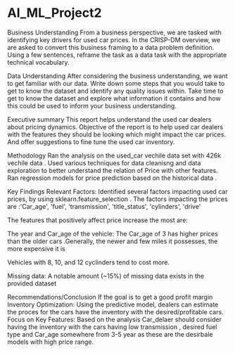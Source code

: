 # AI_ML_Project2

Business Understanding
From a business perspective, we are tasked with identifying key drivers for used car prices. In the CRISP-DM overview, we are asked to convert this business framing to a data problem definition. Using a few sentences, reframe the task as a data task with the appropriate technical vocabulary.

Data Understanding
After considering the business understanding, we want to get familiar with our data. Write down some steps that you would take to get to know the dataset and identify any quality issues within. Take time to get to know the dataset and explore what information it contains and how this could be used to inform your business understanding.


Executive summary
This report helps understand the used car dealers about pricing dynamics. Objective of the report is to help used car dealers with the features they should be looking which might impact the car prices. And offer suggestions to fine tune the used car inventory.

Methodology
Ran the analysis on the used_car vechile data set with 426k vechile data . Used various techniques for data cleanisng and data exploration to better understand the relation of Price with other features. Ran regression models for price prediction based on the historical data .

Key Findings
Relevant Factors: Identified several factors impacting used car prices, by using sklearn.feature_selection . The factors impacting the prices are :'Car_age', 'fuel', 'transmission', 'title_status', 'cylinders', 'drive'

The features that positively affect price increase the most are:

The year and Car_age of the vehicle: The Car_age of 3 has higher prices than the older cars .Generally, the newer and few miles it possesses, the more expensive it is

Vehicles with 8, 10, and 12 cyclinders tend to cost more.

Missing data: A notable amount (~15%) of missing data exists in the provided dataset

Recommendations/Conclusion
If the goal is to get a good profit margin Inventory Optimization: Using the predictive model, dealers can estimate the proces for the cars have the inventory with the desired/profitable cars. Focus on Key Features: Based on the analysis Car_delaer should consider having the inventory with the cars having low transmission , desired fuel type and Car_age somewhere from 3-5 year as these are the desirbale models with high price range.
